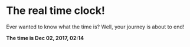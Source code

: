 # The real time clock!

Ever wanted to know what the time is? Well, your journey is about to end!

**The time is Dec 02, 2017, 02:14**